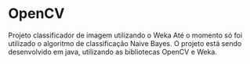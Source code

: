 # OpenCV
Projeto classificador de imagem utilizando o Weka
Até o momento só foi utilizado o algoritmo de classificação Naive Bayes. 
O projeto está sendo desenvolvido em java, utilizando as bibliotecas OpenCV e Weka.
